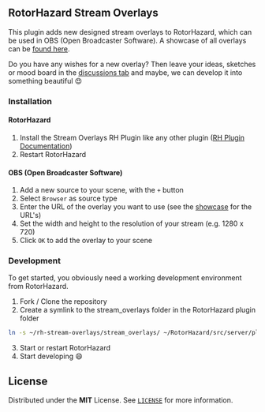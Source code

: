 ## RotorHazard Stream Overlays

This plugin adds new designed stream overlays to RotorHazard, which can be used in OBS (Open Broadcaster Software). A showcase of all overlays can be [found here](./stream_overlays/).

Do you have any wishes for a new overlay? Then leave your ideas, sketches or mood board in the [discussions tab](https://github.com/dutchdronesquad/rh-stream-overlays/discussions) and maybe, we can develop it into something beautiful 😍

### Installation

#### RotorHazard

1. Install the Stream Overlays RH Plugin like any other plugin ([RH Plugin Documentation][rh-plugin-docs])
2. Restart RotorHazard

#### OBS (Open Broadcaster Software)

1. Add a new source to your scene, with the `+` button
2. Select `Browser` as source type
3. Enter the URL of the overlay you want to use (see the [showcase](./stream_overlays/) for the URL's)
4. Set the width and height to the resolution of your stream (e.g. 1280 x 720)
5. Click `OK` to add the overlay to your scene

### Development

To get started, you obviously need a working development environment from RotorHazard.

1. Fork / Clone the repository
2. Create a symlink to the stream_overlays folder in the RotorHazard plugin folder

```bash
ln -s ~/rh-stream-overlays/stream_overlays/ ~/RotorHazard/src/server/plugins/stream_overlays
```

3. Start or restart RotorHazard
4. Start developing 😄

## License

Distributed under the **MIT** License. See [`LICENSE`](LICENSE) for more information.

<!-- LINKS -->
[rh-plugin-docs]: https://github.com/RotorHazard/RotorHazard/blob/main/doc/Plugins.md#installing-and-running